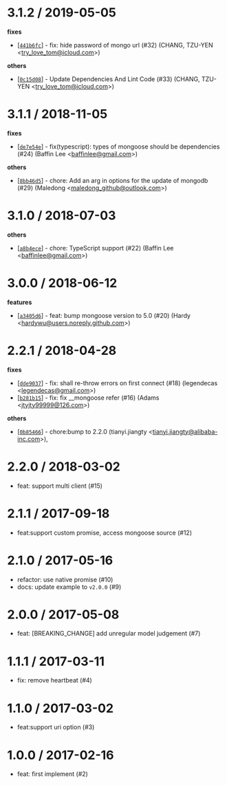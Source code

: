 
3.1.2 / 2019-05-05
==================

**fixes**
  * [[`441b6fc`](http://github.com/eggjs/egg-mongoose/commit/441b6fcf0264fec76415e682e5b180ecc6488799)] - fix: hide password of mongo url (#32) (CHANG, TZU-YEN <<try_love_tom@icloud.com>>)

**others**
  * [[`0c15d08`](http://github.com/eggjs/egg-mongoose/commit/0c15d0887f7d171858a3adc1ba6356d6b04c06a1)] - Update Dependencies And Lint Code (#33) (CHANG, TZU-YEN <<try_love_tom@icloud.com>>)

3.1.1 / 2018-11-05
==================

**fixes**
  * [[`de7e54e`](http://github.com/eggjs/egg-mongoose/commit/de7e54e21c1ca1848968395b236151255e404a11)] - fix(typescript): types of mongoose should be dependencies (#24) (Baffin Lee <<baffinlee@gmail.com>>)

**others**
  * [[`8bb46d5`](http://github.com/eggjs/egg-mongoose/commit/8bb46d5e7f2d2769989cbf42ad3f07f40cf3d661)] - chore: Add an arg in options for the update of mongodb (#29) (Maledong <<maledong_github@outlook.com>>)

3.1.0 / 2018-07-03
==================

**others**
  * [[`a8b4ece`](http://github.com/eggjs/egg-mongoose/commit/a8b4ece79726ac591da2f1a4a0b97f9cc350c69c)] - chore: TypeScript support (#22) (Baffin Lee <<baffinlee@gmail.com>>)

3.0.0 / 2018-06-12
==================

**features**
  * [[`a3405d6`](http://github.com/eggjs/egg-mongoose/commit/a3405d60d0bf173a000706681cb6656b6ef6a7ed)] - feat: bump mongoose version to 5.0 (#20) (Hardy <<hardywu@users.noreply.github.com>>)

2.2.1 / 2018-04-28
==================

**fixes**
  * [[`dde9037`](http://github.com/eggjs/egg-mongoose/commit/dde9037db1052d836edb4f0d0fddeda061ee446d)] - fix: shall re-throw errors on first connect (#18) (legendecas <<legendecas@gmail.com>>)
  * [[`b281b15`](http://github.com/eggjs/egg-mongoose/commit/b281b15f834bcb8cc5286776719a3eeaaf48263d)] - fix: fix __mongoose refer (#16) (Adams <<jtyjty99999@126.com>>)

**others**
  * [[`0b85466`](http://github.com/eggjs/egg-mongoose/commit/0b85466d94325fe421381656487385fb7032240f)] - chore:bump to 2.2.0 (tianyi.jiangty <<tianyi.jiangty@alibaba-inc.com>>),

2.2.0 / 2018-03-02
==================

  * feat: support multi client (#15)

2.1.1 / 2017-09-18
==================

  * feat:support custom promise, access mongoose source (#12)

2.1.0 / 2017-05-16
==================

  * refactor: use native promise (#10)
  * docs: update example to `v2.0.0` (#9)

2.0.0 / 2017-05-08
==================

  * feat: [BREAKING_CHANGE] add unregular model judgement (#7)

1.1.1 / 2017-03-11
==================

  * fix: remove heartbeat (#4)

1.1.0 / 2017-03-02
==================

  * feat:support uri option (#3)

1.0.0 / 2017-02-16
==================

  * feat: first implement (#2)
